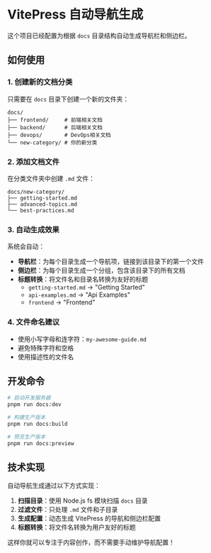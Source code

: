 # VitePress 自动导航生成

这个项目已经配置为根据 `docs` 目录结构自动生成导航栏和侧边栏。

## 如何使用

### 1. 创建新的文档分类

只需要在 `docs` 目录下创建一个新的文件夹：

```
docs/
├── frontend/     # 前端相关文档
├── backend/      # 后端相关文档
├── devops/       # DevOps相关文档
└── new-category/ # 你的新分类
```

### 2. 添加文档文件

在分类文件夹中创建 `.md` 文件：

```
docs/new-category/
├── getting-started.md
├── advanced-topics.md
└── best-practices.md
```

### 3. 自动生成效果

系统会自动：

- **导航栏**：为每个目录生成一个导航项，链接到该目录下的第一个文件
- **侧边栏**：为每个目录生成一个分组，包含该目录下的所有文档
- **标题转换**：将文件名和目录名转换为友好的标题
  - `getting-started.md` → "Getting Started"
  - `api-examples.md` → "Api Examples"
  - `frontend` → "Frontend"

### 4. 文件命名建议

- 使用小写字母和连字符：`my-awesome-guide.md`
- 避免特殊字符和空格
- 使用描述性的文件名

## 开发命令

```bash
# 启动开发服务器
pnpm run docs:dev

# 构建生产版本
pnpm run docs:build

# 预览生产版本
pnpm run docs:preview
```

## 技术实现

自动导航生成通过以下方式实现：

1. **扫描目录**：使用 Node.js fs 模块扫描 `docs` 目录
2. **过滤文件**：只处理 `.md` 文件和子目录
3. **生成配置**：动态生成 VitePress 的导航和侧边栏配置
4. **标题转换**：将文件名转换为用户友好的标题

这样你就可以专注于内容创作，而不需要手动维护导航配置！
